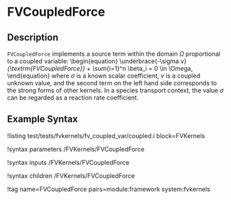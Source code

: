 # FVCoupledForce

## Description

`FVCoupledForce` implements a source term within the domain $\Omega$ proportional to a coupled
variable:
\begin{equation}
\underbrace{-\sigma v}_{\textrm{FVCoupledForce}} + \sum_{i=1}^n \beta_i = 0 \in \Omega,
\end{equation}
where $\sigma$ is a known scalar coefficient, $v$ is a coupled unknown value, and the second term on
the left hand side corresponds to the strong forms of other kernels. In a species transport context,
the value $\sigma$ can be regarded as a reaction rate coefficient.

## Example Syntax

!listing test/tests/fvkernels/fv_coupled_var/coupled.i block=FVKernels

!syntax parameters /FVKernels/FVCoupledForce

!syntax inputs /FVKernels/FVCoupledForce

!syntax children /FVKernels/FVCoupledForce

!tag name=FVCoupledForce pairs=module:framework system:fvkernels
